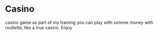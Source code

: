 # Casino
casino game as part of my training
you can play with somme money with roullette, like a true casino.
Enjoy
